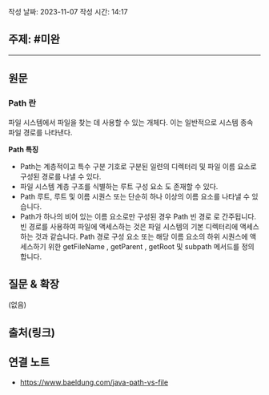 작성 날짜: 2023-11-07
작성 시간: 14:17

## 주제: #미완

----
## 원문

### Path 란
파일 시스템에서 파일을 찾는 데 사용할 수 있는 개체다. 이는 일반적으로 시스템 종속 파일 경로를 나타낸다.

**Path 특징**
- Path는 계층적이고 특수 구분 기호로 구분된 일련의 디렉터리 및 파일 이름 요소로 구성된 경로를 나낼 수 있다.
- 파일 시스템 계층 구조를 식별하는 루트 구성 요소 도 존재할 수 있다.
- Path 루트, 루트 및 이름 시퀀스 또는 단순히 하나 이상의 이름 요소를 나타낼 수 있습니다.
- Path가 하나의 비어 있는 이름 요소로만 구성된 경우 Path 빈 경로 로 간주됩니다. 빈 경로를 사용하여 파일에 액세스하는 것은 파일 시스템의 기본 디렉터리에 액세스하는 것과 같습니다. Path 경로 구성 요소 또는 해당 이름 요소의 하위 시퀀스에 액세스하기 위한 getFileName , getParent , getRoot 및 subpath 메서드를 정의합니다.

## 질문 & 확장

(없음)

## 출처(링크)


## 연결 노트
- https://www.baeldung.com/java-path-vs-file









